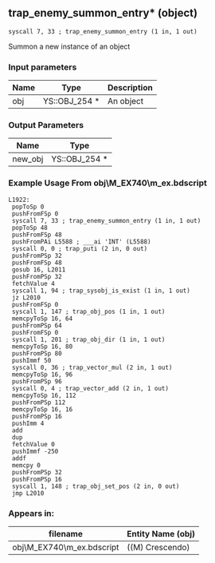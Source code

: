 ## trap_enemy_summon_entry* (object)

`syscall 7, 33 ; trap_enemy_summon_entry (1 in, 1 out)`

Summon a new instance of an object

### Input parameters
| Name | Type | Description
|------|------|------------
| obj   | YS::OBJ_254 *   | An object


### Output Parameters
| Name | Type
|------|-----
| new_obj   | YS::OBJ_254 *   
### Example Usage From obj\M_EX740\m_ex.bdscript
```plaintext
L1922:
 popToSp 0
 pushFromFSp 0
 syscall 7, 33 ; trap_enemy_summon_entry (1 in, 1 out)
 popToSp 48
 pushFromFSp 48
 pushFromPAi L5588 ; ___ai 'INT' (L5588)
 syscall 0, 0 ; trap_puti (2 in, 0 out)
 pushFromPSp 32
 pushFromFSp 48
 gosub 16, L2011
 pushFromPSp 32
 fetchValue 4
 syscall 1, 94 ; trap_sysobj_is_exist (1 in, 1 out)
 jz L2010
 pushFromFSp 0
 syscall 1, 147 ; trap_obj_pos (1 in, 1 out)
 memcpyToSp 16, 64
 pushFromPSp 64
 pushFromFSp 0
 syscall 1, 201 ; trap_obj_dir (1 in, 1 out)
 memcpyToSp 16, 80
 pushFromPSp 80
 pushImmf 50
 syscall 0, 36 ; trap_vector_mul (2 in, 1 out)
 memcpyToSp 16, 96
 pushFromPSp 96
 syscall 0, 4 ; trap_vector_add (2 in, 1 out)
 memcpyToSp 16, 112
 pushFromPSp 112
 memcpyToSp 16, 16
 pushFromPSp 16
 pushImm 4
 add 
 dup 
 fetchValue 0
 pushImmf -250
 addf 
 memcpy 0
 pushFromPSp 32
 pushFromPSp 16
 syscall 1, 148 ; trap_obj_set_pos (2 in, 0 out)
 jmp L2010
```


### Appears in:
| filename | Entity Name (obj)
|----------|-------------
| obj\M_EX740\m_ex.bdscript       | ((M) Crescendo)          



